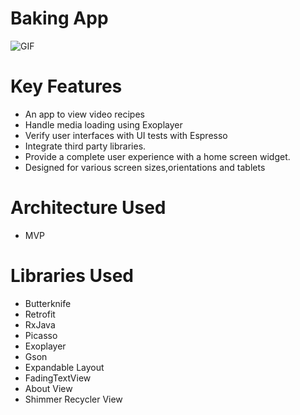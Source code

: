 # Baking App
![GIF](https://github.com/knightcube/baking-app-nd/blob/master/screenshots/ezgif.com-video-to-gif.gif)

# Key Features
- An app to view video recipes
- Handle media loading using Exoplayer
- Verify user interfaces with UI tests with Espresso
- Integrate third party libraries. 
- Provide a complete user experience with a home screen widget.
- Designed for various screen sizes,orientations and tablets

# Architecture Used
- MVP

# Libraries Used
- Butterknife
- Retrofit
- RxJava
- Picasso
- Exoplayer
- Gson
- Expandable Layout
- FadingTextView
- About View
- Shimmer Recycler View
